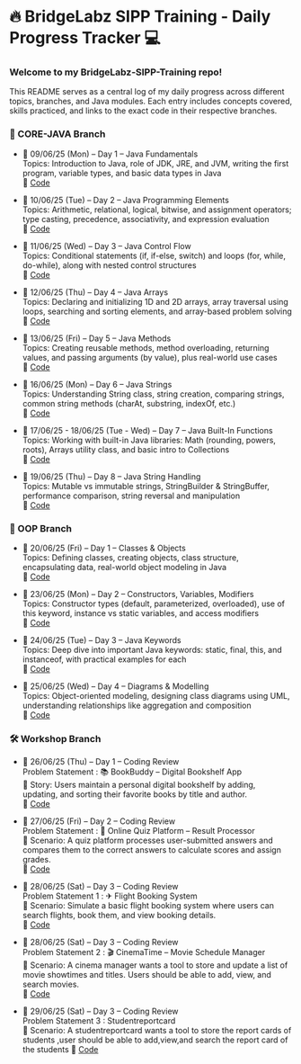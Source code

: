 # 🔥 BridgeLabz SIPP Training - Daily Progress Tracker 💻

### Welcome to my BridgeLabz-SIPP-Training repo!

This README serves as a central log of my daily progress across different topics, branches, and Java modules.
Each entry includes concepts covered, skills practiced, and links to the exact code in their respective branches.

### 📂 CORE-JAVA Branch

* 📅 09/06/25 (Mon) – Day 1 – Java Fundamentals<br>
Topics: Introduction to Java, role of JDK, JRE, and JVM, writing the first program, variable types, and basic data types in Java
<br>🔗 [Code](https://github.com/YashAgrawal2006/BridgeLabz-SIPP-Training/tree/Core-Java/PracticeProblems)<br>


* 📅 10/06/25 (Tue) – Day 2 – Java Programming Elements<br>
Topics: Arithmetic, relational, logical, bitwise, and assignment operators; type casting, precedence, associativity, and expression evaluation<br>
🔗 [Code](https://github.com/YashAgrawal2006/BridgeLabz-SIPP-Training/tree/Core-Java/ProgrammingElements)<br>

* 📅 11/06/25 (Wed) – Day 3 – Java Control Flow<br>
Topics: Conditional statements (if, if-else, switch) and loops (for, while, do-while), along with nested control structures<br>
🔗 [Code](https://github.com/YashAgrawal2006/BridgeLabz-SIPP-Training/tree/Core-Java/JavaControlFlow)<br>

* 📅 12/06/25 (Thu) – Day 4 – Java Arrays<br>
Topics: Declaring and initializing 1D and 2D arrays, array traversal using loops, searching and sorting elements, and array-based problem solving<br>
🔗 [Code](https://github.com/YashAgrawal2006/BridgeLabz-SIPP-Training/tree/Core-Java/ArrayPractice)<br>

* 📅 13/06/25 (Fri) – Day 5 – Java Methods<br>
Topics: Creating reusable methods, method overloading, returning values, and passing arguments (by value), plus real-world use cases<br>
🔗  [Code](https://github.com/YashAgrawal2006/BridgeLabz-SIPP-Training/tree/Core-Java/MethodsPractice)<br>

* 📅 16/06/25 (Mon) – Day 6 – Java Strings<br>
Topics: Understanding String class, string creation, comparing strings, common string methods (charAt, substring, indexOf, etc.)<br>
🔗 [Code](https://github.com/YashAgrawal2006/BridgeLabz-SIPP-Training/tree/Core-Java/Strings)<br>

* 📅 17/06/25 - 18/06/25 (Tue - Wed) – Day 7 – Java Built-In Functions<br>
Topics: Working with built-in Java libraries: Math (rounding, powers, roots), Arrays utility class, and basic intro to Collections<br>
🔗 [Code](https://github.com/YashAgrawal2006/BridgeLabz-SIPP-Training/tree/Core-Java/Builtinfunction)<br>

* 📅 19/06/25 (Thu) – Day 8 – Java String Handling<br>
Topics: Mutable vs immutable strings, StringBuilder & StringBuffer, performance comparison, string reversal and manipulation<br>
🔗 [Code](https://github.com/YashAgrawal2006/BridgeLabz-SIPP-Training/tree/Core-Java/Javastringhandling)<br>

### 🧱 OOP Branch

* 📅 20/06/25 (Fri) – Day 1 – Classes & Objects<br>
Topics: Defining classes, creating objects, class structure, encapsulating data, real-world object modeling in Java<br>
🔗 [Code](https://github.com/YashAgrawal2006/BridgeLabz-SIPP-Training/tree/Java-OOPS/JavaClassAndObject)<br>

* 📅 23/06/25 (Mon) – Day 2 – Constructors, Variables, Modifiers<br>
Topics: Constructor types (default, parameterized, overloaded), use of this keyword, instance vs static variables, and access modifiers<br>
🔗 [Code](https://github.com/YashAgrawal2006/BridgeLabz-SIPP-Training/tree/Java-OOPS/JavaConstructor)<br>

* 📅 24/06/25 (Tue) – Day 3 – Java Keywords<br>
Topics: Deep dive into important Java keywords: static, final, this, and instanceof, with practical examples for each<br>
🔗 [Code](https://github.com/YashAgrawal2006/BridgeLabz-SIPP-Training/tree/Java-OOPS/JavaKeywords)<br>

* 📅 25/06/25 (Wed) – Day 4 – Diagrams & Modelling<br>
Topics: Object-oriented modeling, designing class diagrams using UML, understanding relationships like aggregation and composition<br>
🔗 [Code](https://github.com/YashAgrawal2006/BridgeLabz-SIPP-Training/tree/Java-OOPS/ObjectModelling)<br>

### 🛠 Workshop Branch

* 📅 26/06/25 (Thu) – Day 1 – Coding Review<br>
Problem Statement : 📚 BookBuddy – Digital Bookshelf App<br>
📝 Story: Users maintain a personal digital bookshelf by adding, updating, and sorting their favorite books by title and author.<br>
🔗 [Code](https://github.com/YashAgrawal2006/BridgeLabz-SIPP-Training/blob/workshop/Workshop/Bankmanagement.java.txt)
* 📅 27/06/25 (Fri) – Day 2 – Coding Review<br>
Problem Statement : 🧠 Online Quiz Platform – Result Processor<br>
📘 Scenario: A quiz platform processes user-submitted answers and compares them to the correct answers to calculate scores and assign grades.<br>
🔗 [Code](https://github.com/YashAgrawal2006/BridgeLabz-SIPP-Training/blob/workshop/Workshop/Cinemamanagement.java.txt)<br>

* 📅 28/06/25 (Sat) – Day 3 – Coding Review<br>
Problem Statement 1 : ✈ Flight Booking System<br>
📘 Scenario: Simulate a basic flight booking system where users can search flights, book them, and view booking details.<br>
🔗 [Code](https://github.com/YashAgrawal2006/BridgeLabz-SIPP-Training/blob/workshop/Workshop/Flightmanagement.java.txt)<br>

* 📅 28/06/25 (Sat) – Day 3 – Coding Review<br>
Problem Statement 2 : 🎬 CinemaTime – Movie Schedule Manager<br>
📘 Scenario: A cinema manager wants a tool to store and update a list of movie showtimes and titles. Users should be able to add, view, and search movies.<br>
🔗 [Code](https://github.com/YashAgrawal2006/BridgeLabz-SIPP-Training/blob/workshop/Workshop/Onlinemanagement.java.txt)<br>
* 📅 29/06/25 (Sat) – Day 3 – Coding Review<br>
Problem Statement 3 : Studentreportcard<br>
📘 Scenario: A studentreportcard wants a tool to store the report cards of students ,user should be able to add,view,and search the report card of the students
🔗 [Code](https://github.com/YashAgrawal2006/BridgeLabz-SIPP-Training/blob/workshop/Workshop/Studentreportcard.java.txt)<br>
